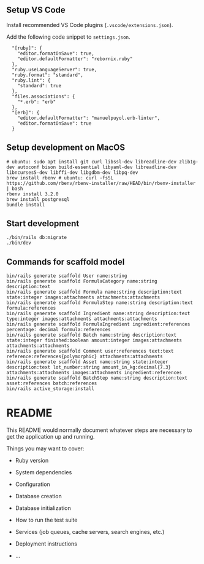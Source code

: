 ## Setup VS Code

Install recommended VS Code plugins (`.vscode/extensions.json`).

Add the following code snippet to `settings.json`.

```
  "[ruby]": {
    "editor.formatOnSave": true,
    "editor.defaultFormatter": "rebornix.ruby"
  },
  "ruby.useLanguageServer": true,
  "ruby.format": "standard",
  "ruby.lint": {
    "standard": true
  },
  "files.associations": {
    "*.erb": "erb"
  },
  "[erb]": {
    "editor.defaultFormatter": "manuelpuyol.erb-linter",
    "editor.formatOnSave": true
  }
```

## Setup development on MacOS

```
# ubuntu: sudo apt install git curl libssl-dev libreadline-dev zlib1g-dev autoconf bison build-essential libyaml-dev libreadline-dev libncurses5-dev libffi-dev libgdbm-dev libpq-dev
brew install rbenv # ubuntu: curl -fsSL https://github.com/rbenv/rbenv-installer/raw/HEAD/bin/rbenv-installer | bash
rbenv install 3.2.0
brew install postgresql
bundle install
```

## Start development

```
./bin/rails db:migrate
./bin/dev
```

## Commands for scaffold model

```
bin/rails generate scaffold User name:string
bin/rails generate scaffold FormulaCategory name:string description:text
bin/rails generate scaffold Formula name:string description:text state:integer images:attachments attachments:attachments
bin/rails generate scaffold FormulaStep name:string description:text formula:references
bin/rails generate scaffold Ingredient name:string description:text type:integer images:attachments attachments:attachments
bin/rails generate scaffold FormulaIngredient ingredient:references percentage: decimal formula:references
bin/rails generate scaffold Batch name:string description:text state:integer finished:boolean amount:integer images:attachments attachments:attachments
bin/rails generate scaffold Comment user:references text:text reference:references{polymorphic} attachments:attachments
bin/rails generate scaffold Asset name:string state:integer description:text lot_number:string amount_in_kg:decimal{7.3} attachments:attachments images:attachments ingredient:references
bin/rails generate scaffold BatchStep name:string description:text asset:references batch:references
bin/rails active_storage:install
```

# README

This README would normally document whatever steps are necessary to get the
application up and running.

Things you may want to cover:

- Ruby version

- System dependencies

- Configuration

- Database creation

- Database initialization

- How to run the test suite

- Services (job queues, cache servers, search engines, etc.)

- Deployment instructions

- ...
